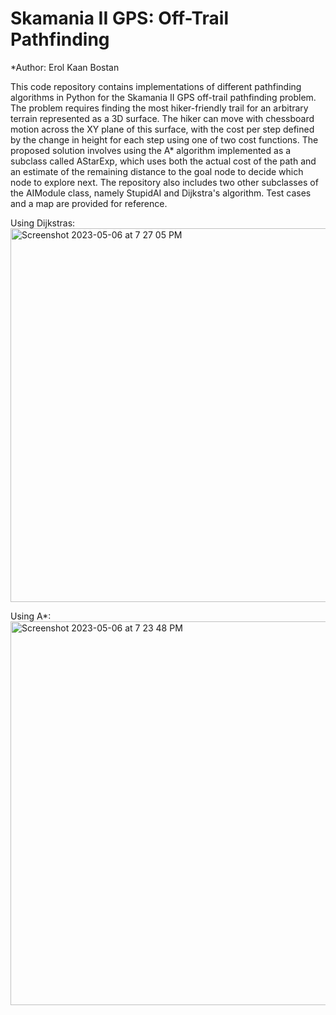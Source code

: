 # Skamania II GPS: Off-Trail Pathfinding
*Author: Erol Kaan Bostan

This code repository contains implementations of different pathfinding algorithms in Python for the Skamania II GPS off-trail pathfinding problem. The problem requires finding the most hiker-friendly trail for an arbitrary terrain represented as a 3D surface. The hiker can move with chessboard motion across the XY plane of this surface, with the cost per step defined by the change in height for each step using one of two cost functions. The proposed solution involves using the A* algorithm implemented as a subclass called AStarExp, which uses both the actual cost of the path and an estimate of the remaining distance to the goal node to decide which node to explore next. The repository also includes two other subclasses of the AIModule class, namely StupidAI and Dijkstra's algorithm. Test cases and a map are provided for reference.




Using Dijkstras:
<img width="598" alt="Screenshot 2023-05-06 at 7 27 05 PM" src="https://user-images.githubusercontent.com/114015851/236654474-886865c4-9ca4-47fd-a7c3-c46285f64a0f.png">






Using A*:
<img width="614" alt="Screenshot 2023-05-06 at 7 23 48 PM" src="https://user-images.githubusercontent.com/114015851/236654390-9e135e87-1c2e-42ae-b61e-6557f8b80501.png">

